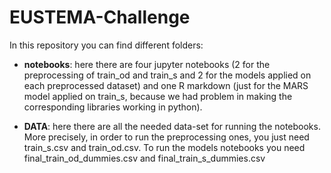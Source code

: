 # EUSTEMA-Challenge

In this repository you can find different folders:

* **notebooks**: here there are four jupyter notebooks (2 for the preprocessing of train\_od and train\_s and 2 for the models applied on each preprocessed dataset)  and one R markdown (just for the MARS model applied on train\_s, because we had problem in making the corresponding libraries working in python).

* **DATA**: here there are all the needed data-set for running the notebooks. More precisely, in order to run the preprocessing ones, you just need train\_s.csv and train\_od.csv. To run the models notebooks you need final\_train\_od\_dummies.csv and final\_train\_s\_dummies.csv  

